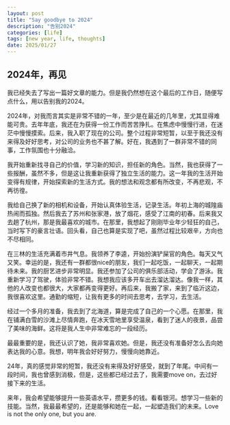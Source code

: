 ```yaml
---
layout: post
title: "Say goodbye to 2024"
description: "告别2024"
categories: [life]
tags: [new year, life, thoughts]
date: 2025/01/27
---
```


## 2024年，再见

我已经失去了写出一篇好文章的能力。但是我仍然想在这个最后的工作日，随便写点什么，用以告别我的2024。

2024年，对我而言其实是非常不错的一年，至少是在最近的几年里，尤其显得难能可贵。去年年底，我还在为获得一份工作而苦苦挣扎。在焦虑中慢慢行进，在迷茫中慢慢摸索。后来，我入职了现在的公司。整个过程非常短暂，以至于我还没有来得及好好思考，对公司的业务也不甚了解。好在，我遇到了一群非常不错的同事，工作氛围也十分融洽。

我开始重新找寻自己的价值，学习新的知识，担任新的角色。当然，我也获得了一些报酬，虽然不多，但是这让我重新获得了独立生活的能力。这一年我的生活开始变得有规律，开始探索新的生活方式。我的想法和观念都有所改变，不再悲观，不再彷徨。

我给自己换了新的相机和设备，开始认真体验生活，记录生活。年初上海的城隍庙热闹而孤独。然后我去了苏州和张家港，放了烟花，感受了江南的初春。后来我又去趟了杭州，那是我最喜欢的城市。在那里，我想起了刚刚毕业年少轻狂的自己，当时写下的豪言壮语。回头看，自己也算是实现了吧，虽然过程比较艰辛，方向也不尽相同。

在三林的生活充满着市井气息。我领养了李逵，开始扮演铲屎官的角色。每天又气又笑。幸运的是，我还有一群都很nice的朋友，我们一起吃饭，一起聊天，一起期待未来。我的厨艺进步非常明显。我还参加了公司的俱乐部活动，学会了游泳。我重新学习了驾驶，体验非常不错。我想我应该多开车出去溜达溜达。像我一样，其他的人改变也都很大，大家都再变得更好。再后来，我搬了家，来到了临沂这边，我很喜欢这里。通勤的缩短，让我有更多的时间去思考，去学习，去生活。

经过一个多月的准备，我去到了北海道，算是完成了自己的一个心愿。在那里，我在铺满白雪的沙滩上尽情奔跑，在冰天雪地里享受温泉，看到了迷人的夜景，品尝了美味的海鲜。这将是我人生中非常难忘的一段经历。

最最重要的是，我还认识了她，我非常喜欢她。但是，我还没有准备好怎么去向她表达我的心意。我想，明年我会好好努力，慢慢向她靠近。

24年，真的感觉非常的短暂，我还没有来得及好好感受，就到了年尾。中间有一段时间，我也曾感到消极，但是，这些都已经过去了，我需要move on，去过好接下来的生活。

来年，我会希望能够提升一些英语水平，攒更多的钱。看看银河。想学习一些新的技能。当然，我最最希望的，还是能够和她在一起，一起塑造我们的未来。Love is not the only one, but you are.
